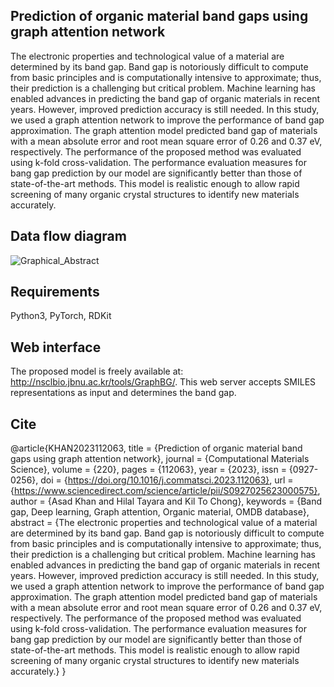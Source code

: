 ## Prediction of organic material band gaps using graph attention network

The electronic properties and technological value of a material are determined by its band
gap. Band gap is notoriously difficult to compute from basic principles and is computationally
intensive to approximate; thus, their prediction is a challenging but critical problem. Machine
learning has enabled advances in predicting the band gap of organic materials in recent years.
However, improved prediction accuracy is still needed. In this study, we used a graph attention
network to improve the performance of band gap approximation. The graph attention model
predicted band gap of materials with a mean absolute error and root mean square error of 0.26
and 0.37 eV, respectively. The performance of the proposed method was evaluated using k-fold
cross-validation. The performance evaluation measures for bang gap prediction by our model
are significantly better than those of state-of-the-art methods. This model is realistic enough to
allow rapid screening of many organic crystal structures to identify new materials accurately.

## Data flow diagram
![Graphical_Abstract](https://user-images.githubusercontent.com/94437138/206943909-5ff17d92-7307-4b0b-82c4-fd79dffa378b.png)

## Requirements 
Python3, PyTorch, RDKit
     

## Web interface
The proposed model is freely available at: http://nsclbio.jbnu.ac.kr/tools/GraphBG/. This web server
accepts SMILES representations as input and determines the band gap.


## Cite

@article{KHAN2023112063,
title = {Prediction of organic material band gaps using graph attention network},
journal = {Computational Materials Science},
volume = {220},
pages = {112063},
year = {2023},
issn = {0927-0256},
doi = {https://doi.org/10.1016/j.commatsci.2023.112063},
url = {https://www.sciencedirect.com/science/article/pii/S0927025623000575},
author = {Asad Khan and Hilal Tayara and Kil To Chong},
keywords = {Band gap, Deep learning, Graph attention, Organic material, OMDB database},
abstract = {The electronic properties and technological value of a material are determined by its band gap. Band gap is notoriously difficult to compute from basic principles and is computationally intensive to approximate; thus, their prediction is a challenging but critical problem. Machine learning has enabled advances in predicting the band gap of organic materials in recent years. However, improved prediction accuracy is still needed. In this study, we used a graph attention network to improve the performance of band gap approximation. The graph attention model predicted band gap of materials with a mean absolute error and root mean square error of 0.26 and 0.37 eV, respectively. The performance of the proposed method was evaluated using k-fold cross-validation. The performance evaluation measures for bang gap prediction by our model are significantly better than those of state-of-the-art methods. This model is realistic enough to allow rapid screening of many organic crystal structures to identify new materials accurately.}
}
